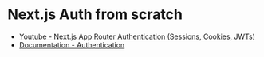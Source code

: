 # Next.js Auth from scratch

- [Youtube - Next.js App Router Authentication (Sessions, Cookies, JWTs)](https://www.youtube.com/watch?v=DJvM2lSPn6w&t=173s)
- [Documentation - Authentication](https://nextjs.org/docs/app/building-your-application/authentication)
